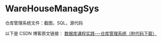 # WareHouseManagSys
仓库管理系统文件：截图，SQL，源代码


以下是 CSDN 博客原文链接：
[数据库课程实践---仓库管理系统（附代码下载）](https://blog.csdn.net/sinat_25295611/article/details/52890228)
